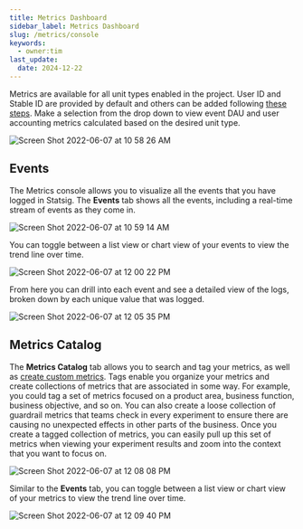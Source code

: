 ```yaml
---
title: Metrics Dashboard
sidebar_label: Metrics Dashboard
slug: /metrics/console
keywords:
  - owner:tim
last_update:
  date: 2024-12-22
---
```


Metrics are available for all unit types enabled in the project.  User ID and Stable ID are provided by default and others can be added following [these steps](/guides/experiment-on-custom-id-types#step-1---add-companyid-as-a-new-id-type-in-your-project-settings).  Make a selection from the drop down to view event DAU and user accounting metrics calculated based on the desired unit type.

![Screen Shot 2022-06-07 at 10 58 26 AM](https://user-images.githubusercontent.com/101903926/172450890-4a4c95eb-a362-49a6-90ad-68f3460a933f.png)

## Events
The Metrics console allows you to visualize all the events that you have logged in Statsig. The **Events** tab shows all the events, including a real-time stream of events as they come in.

![Screen Shot 2022-06-07 at 10 59 14 AM](https://user-images.githubusercontent.com/101903926/172451019-fc450842-a546-4ea0-94a9-d54df8279ed2.png)

You can toggle between a list view or chart view of your events to view the trend line over time.  

![Screen Shot 2022-06-07 at 12 00 22 PM](https://user-images.githubusercontent.com/101903926/172461387-a3d42641-2c2c-4128-aabc-fc2b5dba2ed9.png)

From here you can drill into each event and see a detailed view of the logs, broken down by each unique value that was logged.

![Screen Shot 2022-06-07 at 12 05 35 PM](https://user-images.githubusercontent.com/101903926/172462231-ff2f3063-0c4e-49fd-af17-7147bd09d3d1.png)

## Metrics Catalog
The **Metrics Catalog** tab allows you to search and tag your metrics, as well as [create custom metrics](/metrics/create). Tags enable you organize your metrics and create collections of metrics that are associated in some way. For example, you could tag a set of metrics focused on a product area, business function, business objective, and so on. You can also create a loose collection of guardrail metrics that teams check in every experiment to ensure there are causing no unexpected effects in other parts of the business. Once you create a tagged collection of metrics, you can easily pull up this set of metrics when viewing your experiment results and zoom into the context that you want to focus on. 

![Screen Shot 2022-06-07 at 12 08 08 PM](https://user-images.githubusercontent.com/101903926/172462680-68a6de4e-17bf-4b11-920d-6d7830551012.png)

 Similar to the **Events** tab, you can toggle between a list view or chart view of your metrics to view the trend line over time.  
 
 ![Screen Shot 2022-06-07 at 12 09 40 PM](https://user-images.githubusercontent.com/101903926/172462947-877bbcc7-46b3-45cd-ac57-d0dc2c949d7d.png)

